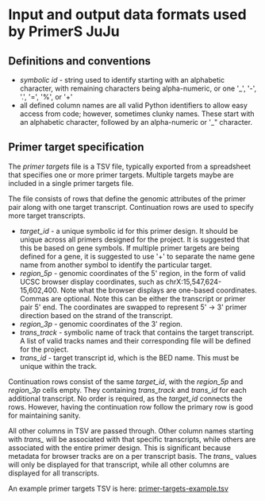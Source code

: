 # Input and output data formats used by PrimerS JuJu

## Definitions and conventions

* *symbolic id* - string used to identify starting with an alphabetic character,
  with remaining characters being alpha-numeric, or one '_', '-', '.', '=', '%', or '+'
* all defined column names are all valid Python identifiers to allow easy access from code; however, sometimes clunky names.  These start with an alphabetic character, followed by an alpha-numeric or '_" character.

## Primer target specification

The *primer targets* file is a TSV file, typically exported from a spreadsheet
that specifies one or more primer targets.  Multiple targets maybe are included
in a single primer targets file.

The file consists of rows that define the genomic attributes of the primer pair
along with one target transcript.  Continuation rows are used to specify more
target transcripts.

* *target_id* - a unique symbolic id for this primer design.  It should be
  unique across all primers designed for the project.  It is suggested that this
  be based on gene symbols.  If multiple primer targets are being defined for a gene,
  it is suggested to use '+' to separate the name gene name from another symbol to
  identify the particular target.
* *region_5p* - genomic coordinates of the 5' region, in the form of valid UCSC browser
  display coordinates, such as chrX:15,547,624-15,602,400.  Note what the browser
  displays are one-based coordinates.  Commas are optional.  Note this can be either
  the transcript or primer pair 5' end.  The coordinates are swapped to represent
  5' -> 3' primer direction based on the strand of the transcript.
* *region_3p* - genomic coordinates of the 3' region.
* *trans_track* - symbolic name of track that contains the target transcript. A list of valid
  tracks names and their corresponding file will be defined for the project.
* *trans_id* - target transcript id, which is the BED name.  This must be
  unique within the track.


Continuation rows consist of the same *target_id*, with the *region_5p* and
*region_3p* cells empty.  They containing *trans_track* and
*trans_id* for each additional transcript.  No order is required, as the
*target_id* connects the rows.  However, having the continuation row follow
the primary row is good for maintaining sanity.

All other columns in TSV are passed through.  Other column names starting with
*trans_* will be associated with that specific transcripts, while others are
associated with the entire primer design.  This is significant because metadata
for browser tracks are on a per transcript basis.  The *trans_* values will
only be displayed for that transcript, while all other columns are displayed for all
transcripts.


An example primer targets TSV is here: [primer-targets-example.tsv](primer-targets-example.tsv)
